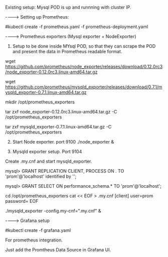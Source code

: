 Existing setup: Mysql POD is up and runnning with cluster IP.


----> Setting up Prometheus:

#kubectl create -f prometheus.yaml -f prometheus-deployment.yaml

----> Prometheus exporters (Mysql exporter + NodeExporter)
1. Setup to be done inside MYsql POD, so that they can scrape the POD and present the data in Prometheus readable format.

wget https://github.com/prometheus/node_exporter/releases/download/0.12.0rc3/node_exporter-0.12.0rc3.linux-amd64.tar.gz

wget https://github.com/prometheus/mysqld_exporter/releases/download/0.7.1/mysqld_exporter-0.7.1.linux-amd64.tar.gz

mkdir /opt/prometheus_exporters

tar zxf node_exporter-0.12.0rc3.linux-amd64.tar.gz -C /opt/prometheus_exporters

tar zxf mysqld_exporter-0.7.1.linux-amd64.tar.gz -C /opt/prometheus_exporters


2. Start Node exporter. port 9100
./node_exporter &

 

3. Mysqld exporter setup. Port 9104

Create .my.cnf and start mysqld_exporter.

mysql> GRANT REPLICATION CLIENT, PROCESS ON *.* TO 'prom'@'localhost' identified by '<passwd>';

mysql> GRANT SELECT ON performance_schema.* TO 'prom'@'localhost';

cd /opt/prometheus_exporters
cat << EOF > .my.cnf
[client]
user=prom
password=<passwd>
EOF

./mysqld_exporter -config.my-cnf=".my.cnf" &


----> Grafana setup

#kubectl create -f grafana.yaml

For prometheus integration.

Just add the Promtheus Data Source in Grafana UI. 


